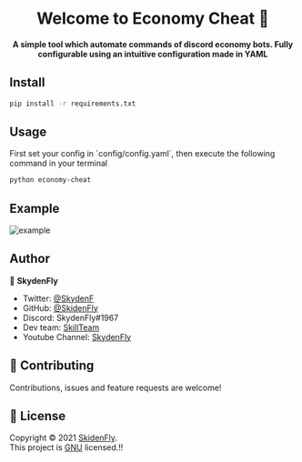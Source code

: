 <h1 align="center"> Welcome to Economy Cheat 👋 </h1>
<h4 align="center"> A simple tool which automate commands of discord economy bots. Fully configurable using an intuitive configuration made in YAML </h4>

## Install
```sh
pip install -r requirements.txt

```

## Usage
First set your config in ´config/config.yaml´, then execute the following command in your terminal
```sh
python economy-cheat

```
## Example
<img alt="example" src="https://imgur.com/KLZVKti" />

## Author
👤 **SkydenFly**
* Twitter: [@SkydenF](https://twitter.com/SkydenF)
* GitHub: [@SkidenFly](https://github.com/SkidenFly)
* Discord: SkydenFly#1967
* Dev team: [SkillTeam](https://discord.gg/82BM3BqmDC)
* Youtube Channel: [SkydenFly](https://youtube.com/c/SkydenFly)

## 🤝 Contributing
Contributions, issues and feature requests are welcome!

## 📝 License

Copyright © 2021 [SkidenFly](https://github.com/SkidenFly).<br/>
This project is [GNU](https://github.com/SkidenFly/Embed-Sender/blob/main/LICENSE) licensed.!!
